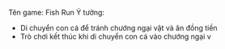 Tên game: Fish Run
Ý tưởng:
- Di chuyển con cá để tránh chướng ngại vật và ăn đồng tiền
- Trò chơi kết thúc khi di chuyển con cá vào chướng ngại v
